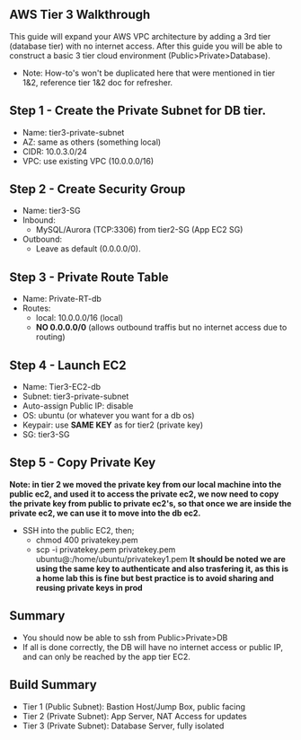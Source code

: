 ## AWS Tier 3 Walkthrough
This guide will expand your AWS VPC architecture by adding a 3rd tier (database tier) with no internet access. After this guide you will be able to construct a basic 3 tier cloud environment (Public>Private>Database).

- Note: How-to's won't be duplicated here that were mentioned in tier 1&2, reference tier 1&2 doc for refresher.

## Step 1 - Create the Private Subnet for DB tier.
- Name: tier3-private-subnet
- AZ: same as others (something local)
- CIDR: 10.0.3.0/24
- VPC: use existing VPC (10.0.0.0/16)

## Step 2 - Create Security Group
- Name: tier3-SG
- Inbound:
    - MySQL/Aurora (TCP:3306) from tier2-SG (App EC2 SG)
- Outbound:
    - Leave as default (0.0.0.0/0).

## Step 3 - Private Route Table
- Name: Private-RT-db
- Routes:
    - local: 10.0.0.0/16 (local)
    - **NO 0.0.0.0/0** (allows outbound traffis but no internet access due to routing)

## Step 4 - Launch EC2
- Name: Tier3-EC2-db
- Subnet: tier3-private-subnet
- Auto-assign Public IP: disable
- OS: ubuntu (or whatever you want for a db os)
- Keypair: use **SAME KEY** as for tier2 (private key)
- SG: tier3-SG

## Step 5 - Copy Private Key
**Note: in tier 2 we moved the private key from our local machine into the public ec2, and used it to access the private ec2, we now need to copy the private key from public to private ec2's, so that once we are inside the private ec2, we can use it to move into the db ec2.**
- SSH into the public EC2, then;
    - chmod 400 privatekey.pem
    - scp -i privatekey.pem privatekey.pem ubuntu@<EC2-Private-IP>:/home/ubuntu/privatekey1.pem
**It should be noted we are using the same key to authenticate and also trasfering it, as this is a home lab this is fine but best practice is to avoid sharing and reusing private keys in prod**

## Summary
- You should now be able to ssh from Public>Private>DB
- If all is done correctly, the DB will have no internet access or public IP, and can only be reached by the app tier EC2.

## Build Summary
- Tier 1 (Public Subnet): Bastion Host/Jump Box, public facing
- Tier 2 (Private Subnet): App Server, NAT Access for updates
- Tier 3 (Private Subnet): Database Server, fully isolated
